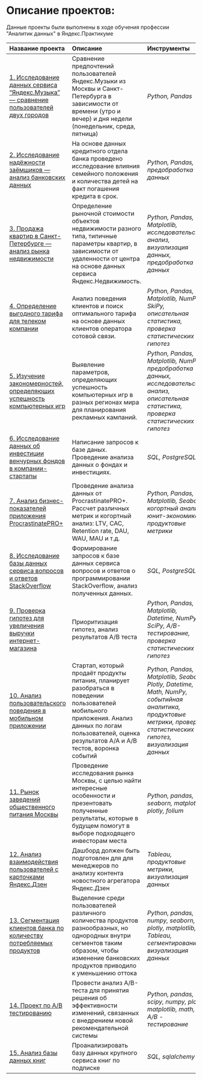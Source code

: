 # Описание проектов:

Данные проекты были выполнены в ходе обучения профессии "Аналитик данных" в Яндекс.Практикуме 

| Название проекта | Описание | Инструменты | 
| :---------------------- | :---------------------- | :---------------------- |
| [1. Исследование данных сервиса “Яндекс.Музыка” — сравнение пользователей двух городов](https://github.com/o-soboleva/projects_practicum_repo/blob/bd6493b035595548c097544cac5f3a62479babb5/01%20-%20%D0%91%D0%B0%D0%B7%D0%BE%D0%B2%D1%8B%D0%B9%20Python/big_city_music_pr_1.ipynb) | Сравнение предпочтений пользователей Яндекс.Музыки из Москвы и Санкт-Петербурга в зависимости от времени (утро и вечер) и дня недели (понедельник, среда, пятница)| *Python, Pandas* |
| [2. Исследование надёжности заёмщиков — анализ банковских данных](https://github.com/o-soboleva/projects_practicum_repo/blob/bd6493b035595548c097544cac5f3a62479babb5/02%20-%20%D0%9F%D1%80%D0%B5%D0%B4%D0%BE%D0%B1%D1%80%D0%B0%D0%B1%D0%BE%D1%82%D0%BA%D0%B0%20%D0%B4%D0%B0%D0%BD%D0%BD%D1%8B%D1%85/reliability_of_bank_borrowers_pr_2.ipynb) |На основе данных кредитного отдела банка проведено исследование влияния семейного положения и количества детей на факт погашения кредита в срок.| *Python, Pandas, предобработка данных* |
|[3. Продажа квартир в Санкт-Петербурге — анализ рынка недвижимости](https://github.com/o-soboleva/projects_practicum_repo/blob/520f43a2a964472b9ede1807169db14f37bfd023/03%20-%20%D0%98%D1%81%D1%81%D0%BB%D0%B5%D0%B4%D0%BE%D0%B2%D0%B0%D1%82%D0%B5%D0%BB%D1%8C%D1%81%D0%BA%D0%B8%D0%B9%20%D0%B0%D0%BD%D0%B0%D0%BB%D0%B8%D0%B7%20%D0%B4%D0%B0%D0%BD%D0%BD%D1%8B%D1%85/apartment_sales_analysis_pr3.ipynb)|Определение рыночной стоимости объектов недвижимости разного типа, типичные параметры квартир, в зависимости от удаленности от центра на основе данных сервиса Яндекс.Недвижимость.| *Python, Pandas, Matplotlib, исследовательский анализ, визуализация данных, предобработка данных* |
|[4. Определение выгодного тарифа для телеком компании](https://github.com/o-soboleva/projects_practicum_repo/blob/main/04%20-%20%D0%A1%D1%82%D0%B0%D1%82%D0%B8%D1%81%D1%82%D0%B8%D1%87%D0%B5%D1%81%D0%BA%D0%B8%D0%B9%20%D0%B0%D0%BD%D0%B0%D0%BB%D0%B8%D0%B7%20%D0%B4%D0%B0%D0%BD%D0%BD%D1%8B%D1%85/pr4_data_preprocessing.ipynb) |Анализ поведения клиентов и поиск оптимального тарифа на основе данных клиентов оператора сотовой связи.| *Python, Pandas, Matplotlib, NumPy, SkiPy, описательная статистика, проверка статистических гипотез* |
|[5. Изучение закономерностей, определяющих успешность компьютерных игр](https://github.com/o-soboleva/projects_practicum_repo/blob/c57dc7901e90abca320859b3bea20116f6c246cc/05%20-%20%D0%A1%D0%B1%D0%BE%D1%80%D0%BD%D1%8B%D0%B9%20%D0%BF%D1%80%D0%BE%D0%B5%D0%BA%D1%82%201/computer_games_analysis.ipynb)| Выявление параметров, определяющих успешность компьютерных игр в разных регионах мира  для планирования рекламных кампаний. | *Python, Pandas, Matplotlib, NumPy,  предобработка данных, исследовательский анализ, описательная статистика, проверка статистических гипотез* |
|[6. Исследование данных об инвестиции венчурных фондов в компании-стартапы](https://github.com/o-soboleva/projects_practicum_repo/blob/main/06%20-%20%D0%91%D0%B0%D0%B7%D0%BE%D0%B2%D1%8B%D0%B9%20SQL/pr6_SQL_data_analysis_investment.ipynb)|Написание запросов к базе даных. Проведение анализа данных о фондах и инвестициях. | *SQL, PostgreSQL* |
|[7. Анализ бизнес-показателей приложения ProcrastinatePRO+](https://github.com/o-soboleva/projects_practicum_repo/blob/main/07%20-%20%D0%90%D0%BD%D0%B0%D0%BB%D0%B8%D0%B7%20%D0%B1%D0%B8%D0%B7%D0%BD%D0%B5%D1%81-%D0%BF%D0%BE%D0%BA%D0%B0%D0%B7%D0%B0%D1%82%D0%B5%D0%BB%D0%B5%D0%B9/analysis_business_indicators_mobile_applications_pr_7.ipynb)|Проведение анализа данных от ProcrastinatePRO+. Рассчет различных метрик и когортный анализ: LTV, CAC, Retention rate, DAU, WAU, MAU и т.д.| *Python, Pandas, Matplotlib, Seaborn, когортный анализ, юнит-экономика, продуктовые метрики* |
|[8. Исследование базы данных сервиса вопросов и ответов StackOverflow](https://github.com/o-soboleva/projects_practicum_repo/blob/main/08%20-%20%D0%9F%D1%80%D0%BE%D0%B4%D0%B2%D0%B8%D0%BD%D1%83%D1%82%D1%8B%D0%B9%20SQL/pr8_database_StackOverflow.ipynb)| Формирование запросов к базе данных сервиса вопросов и ответов о программировании StackOverflow, анализ полученных данных. |*SQL, PostgreSQL*|
|[9. Проверка гипотез для увеличения выручки интернет-магазина](https://github.com/o-soboleva/projects_practicum_repo/blob/main/09%20-%20%D0%9F%D1%80%D0%B8%D0%BD%D1%8F%D1%82%D0%B8%D0%B5%20%D1%80%D0%B5%D1%88%D0%B5%D0%BD%D0%B8%D0%B9%20%D0%B2%20%D0%B1%D0%B8%D0%B7%D0%BD%D0%B5%D1%81%D0%B5/ab_tests_online_store.ipynb) | Приоритизация гипотез, анализ результатов А/В теста | *Python, Pandas, Matplotlib, Datetime, NumPy, SciPy, А/В-тестирование, проверка статистических гипотез* |
|[10.  Анализ пользовательского поведения в мобильном приложении](https://github.com/o-soboleva/projects_practicum_repo/blob/main/10%20-%20%D0%A1%D0%B1%D0%BE%D1%80%D0%BD%D1%8B%D0%B9%20%D0%BF%D1%80%D0%BE%D0%B5%D0%BA%D1%82%202/analysis_behavior_mobile_application_users.ipynb) | Стартап, который продаёт продукты питания, планирует разобраться в поведении пользователей мобильного приложения. Анализ данных по логам пользователей, оценка результатов А/А и А/В тестов, воронка событий | *Python, Pandas, Matplotlib, Seaborn, Plotly, Datetime, Math, NumPy, событийная аналитика, продуктовые метрики, проверка статистических гипотез, визуализация данных* |
|[11.  Рынок заведений общественного питания Москвы](https://github.com/o-soboleva/projects_practicum_repo/blob/main/11%20-%20%D0%9A%D0%B0%D0%BA%20%D1%80%D0%B0%D1%81%D1%81%D0%BA%D0%B0%D0%B7%D0%B0%D1%82%D1%8C%20%D0%B8%D1%81%D1%82%D0%BE%D1%80%D0%B8%D1%8E%20%D1%81%20%D0%BF%D0%BE%D0%BC%D0%BE%D1%89%D1%8C%D1%8E%20%D0%B4%D0%B0%D0%BD%D0%BD%D1%8B%D1%85/ffa90f15-ac8a-4b42-a044-06880a55dc55.ipynb) |  Проведение исследования рынка Москвы, с целью найти интересные особенности и презентовать полученные результаты, которые в будущем помогут в выборе подходящего инвесторам места | *Python, pandas, seaborn, matplotlib, plotly, folium* |
|[12.  Анализ взаимодействия пользователей с карточками Яндекс.Дзен](https://github.com/o-soboleva/projects_practicum_repo/tree/main/12%20-%20%D0%90%D0%B2%D1%82%D0%BE%D0%BC%D0%B0%D1%82%D0%B8%D0%B7%D0%B0%D1%86%D0%B8%D1%8F) | Дашборд должен быть подготовлен для для менеджеров по анализу контента новостного агрегатора Яндекс.Дзен | *Tableau, продуктовые метрики, визуализация данных* |
|[13.  Сегментация клиентов банка по количеству потребляемых продуктов](https://github.com/o-soboleva/projects_practicum_repo/tree/main/13%20-%20%D0%A4%D0%B8%D0%BD%D0%B0%D0%BB%D1%8C%D0%BD%D1%8B%D0%B9%20%D0%BF%D1%80%D0%BE%D0%B5%D0%BA%D1%82%20(%D0%91%D0%B0%D0%BD%D0%BA%D0%B8)) | Выделение среди пользователей различного количества продуктов разнообразных, но однородных внутри сегментов таким образом, чтобы изменение банковских продуктов приводило к уменьшению оттока | *Python, pandas, numpy, seaborn, plotly, matplotlib, Tableau, сегментирование, визуализация данных* |
|[14. Проект по А/B тестированию](https://github.com/o-soboleva/projects_practicum_repo/blob/main/14%20-%20%D0%A4%D0%B8%D0%BD%D0%B0%D0%BB%D1%8C%D0%BD%D1%8B%D0%B9%20%D0%BF%D1%80%D0%BE%D0%B5%D0%BA%D1%82%20(AB-%D1%82%D0%B5%D1%81%D1%82%D0%B8%D1%80%D0%BE%D0%B2%D0%B0%D0%BD%D0%B8%D0%B5)/final_ab_test.ipynb) | Провести анализ A/B-теста для принятия решения об эффективности изменений, связанных с внедрением новой рекомендательной системы | *Python, pandas, scipy, numpy, plotly, matplotlib, math, A/B - тестирование* |
|[15. Анализ базы данных книг](https://github.com/o-soboleva/projects_practicum_repo/blob/main/15%20-%20%D0%A4%D0%B8%D0%BD%D0%B0%D0%BB%D1%8C%D0%BD%D1%8B%D0%B9%20%D0%BF%D1%80%D0%BE%D0%B5%D0%BA%D1%82%20(SQL)/final_SQL.ipynb) | Проанализировать базу данных крупного сервиса книг по подписке | *SQL, sqlalchemy* |
